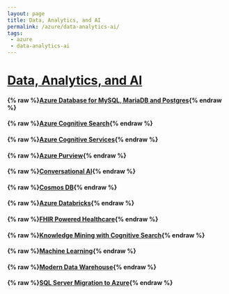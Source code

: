 ```yaml
---
layout: page
title: Data, Analytics, and AI
permalink: /azure/data-analytics-ai/
tags: 
 - azure
 - data-analytics-ai
---
```


# [Data, Analytics, and AI](https://docs.microsoft.com/en-us/azure/?product=ai-machine-learning)

#### {% raw %}[Azure Database for MySQL, MariaDB and Postgres](oss-db-to-azure){% endraw %}

#### {% raw %}[Azure Cognitive Search](cognitive-search){% endraw %}

#### {% raw %}[Azure Cognitive Services](cognitive-services){% endraw %}

#### {% raw %}[Azure Purview](azure-purview){% endraw %}

#### {% raw %}[Conversational AI](conversational-ai){% endraw %}

#### {% raw %}[Cosmos DB](cosmos-db){% endraw %}

#### {% raw %}[Azure Databricks](databricks){% endraw %}

#### {% raw %}[FHIR Powered Healthcare](fhir-powered-healthcare){% endraw %}

#### {% raw %}[Knowledge Mining with Cognitive Search](knowledge-mining){% endraw %}

#### {% raw %}[Machine Learning](machine-learning){% endraw %}

#### {% raw %}[Modern Data Warehouse](modern-data-warehouse){% endraw %}

#### {% raw %}[SQL Server Migration to Azure](sql-server-migration-to-azure){% endraw %}
